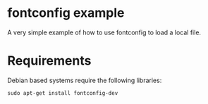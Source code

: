# fontconfig example
A very simple example of how to use fontconfig to load a local file.

# Requirements
Debian based systems require the following libraries:
```
sudo apt-get install fontconfig-dev
```
